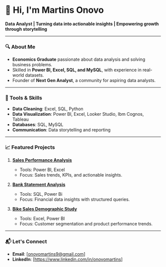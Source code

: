# 👋 Hi, I'm Martins Onovo  
**Data Analyst | Turning data into actionable insights | Empowering growth through storytelling**

---

### 🔍 About Me  
- **Economics Graduate** passionate about data analysis and solving business problems.  
- Skilled in **Power BI, Excel, SQL, and MySQL**, with experience in real-world datasets.  
- Founder of **Next Gen Analyst**, a community for aspiring data analysts.  

---

### 🔧 Tools & Skills  
- **Data Cleaning**: Excel, SQL, Python
- **Data Visualization**: Power BI, Excel, Looker Studio, Ibm Cognos, Tableau 
- **Databases**: SQL, MySQL  
- **Communication**: Data storytelling and reporting  

---

### 📈 Featured Projects  
1. **[Sales Performance Analysis](#)**  
   - Tools: Power BI, Excel  
   - Focus: Sales trends, KPIs, and actionable insights.  

2. **[Bank Statement Analysis](#)**  
   - Tools: SQL, Power Bi
   - Focus: Financial data insights with structured queries.  

3. **[Bike Sales Demographic Study](#)**  
   - Tools: Excel, Power BI  
   - Focus: Customer segmentation and product performance trends.  

---

### 📬 Let's Connect  
- **Email**: [onovomartins9@gmail.com]  
- **LinkedIn**: [https://www.linkedin.com/in/onovomartins]  
